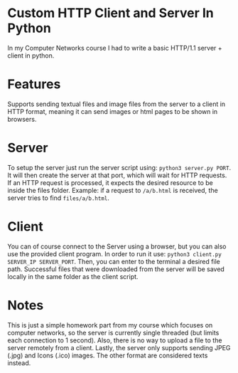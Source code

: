 # Custom HTTP Client and Server In Python
In my Computer Networks course I had to write a basic HTTP/1.1 server + client in python.
# Features
Supports sending textual files and image files from the server to a client in HTTP format, meaning it can send images or html pages to be shown in browsers.
# Server
To setup the server just run the server script using: `python3 server.py PORT`.
It will then create the server at that port, which will wait for HTTP requests.
If an HTTP request is processed, it expects the desired resource to be inside the files folder.
Example: if a request to `/a/b.html` is received, the server tries to find `files/a/b.html`.
# Client
You can of course connect to the Server using a browser, but you can also use the provided client program.
In order to run it use: `python3 client.py SERVER_IP SERVER_PORT`.
Then, you can enter to the terminal a desired file path. Successful files that were downloaded from the server will be saved locally in the same folder as the client script.
# Notes
This is just a simple homework part from my course which focuses on computer networks, so the server is currently single threaded (but limits each connection to 1 second). 
Also, there is no way to upload a file to the server remotely from a client.
Lastly, the server only supports sending JPEG (.jpg) and Icons (.ico) images. The other format are considered texts instead.
